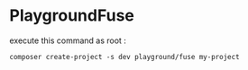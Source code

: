 PlaygroundFuse
==================

execute this command as root :

```
composer create-project -s dev playground/fuse my-project
```

